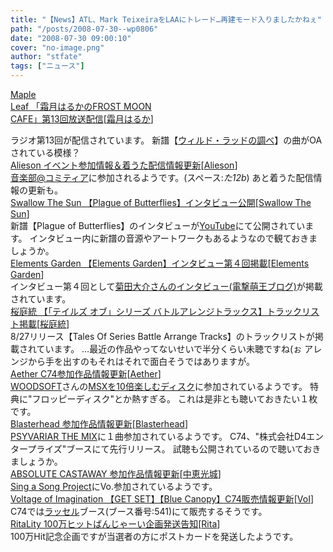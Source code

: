 ```yaml
---
title: "【News】ATL、Mark TeixeiraをLAAにトレード…再建モード入りましたかねぇ"
path: "/posts/2008-07-30--wp0806"
date: "2008-07-30 09:00:10"
cover: "no-image.png"
author: "stfate"
tags: ["ニュース"]
---
```


<style type="text/css">
<!--
p {white-space: pre-wrap};
-->
</style>

<a class="topics" href="http://shimotsukin.com/" target="_blank">Maple Leaf 「霜月はるかのFROST MOON CAFE」第13回放送配信</a><span class="junre">[<a href="http://shimotsukin.com/" target="_blank">霜月はるか</a>]</span>
<div class="news">ラジオ第13回が配信されています。
新譜【<a href="http://shimotsukin.com/sd/wyrdrad/" target="_blank">ウィルド・ラッドの調べ</a>】の曲がOAされている模様？</div>
<a class="topics" href="http://www.alieson.net/html/" target="_blank">Alieson イベント参加情報＆着うた配信情報更新</a><span class="junre">[<a href="http://www.alieson.net/html/" target="_blank">Alieson</a>]</span>
<div class="news"><a href="http://www2.atword.jp/comitiamusic/" target="_blank">音楽部@コミティア</a>に参加されるようです。(スペース:<em>た12b</em>)
あと着うた配信情報の更新も。</div>
<a class="topics" href="http://www.swallowthesun.net/2007/" target="_blank">Swallow The Sun 【Plague of Butterflies】インタビュー公開</a><span class="junre">[<a href="http://www.swallowthesun.net/2007/" target="_blank">Swallow The Sun</a>]</span>
<div class="news">新譜【Plague of Butterflies】のインタビューが<a href="http://www.youtube.com/watch?v=nm4hZv6xfC4" target="_blank">YouTube</a>にて公開されています。
インタビュー内に新譜の音源やアートワークもあるようなので観ておきましょうか。</div>
<a class="topics" href="http://www.elements-garden.com/salvage/" target="_blank">Elements Garden 【Elements Garden】インタビュー第４回掲載</a><span class="junre">[<a href="http://www.elements-garden.com/" target="_blank">Elements Garden</a>]</span>
<div class="news">インタビュー第４回として<a href="http://blog.mediaworks.co.jp/moeoh/2008/07/elements_garden4.html" target="_blank">菊田大介さんのインタビュー(電撃萌王ブログ)</a>が掲載されています。</div>
<a class="topics" href="http://www.team-e.co.jp/products/kdsd-00230.html" target="_blank">桜庭統 【「テイルズ オブ」シリーズ バトルアレンジトラックス】トラックリスト掲載</a><span class="junre">[<a href="http://www.team-e.co.jp/sakuraba/" target="_blank">桜庭統</a>]</span>
<div class="news">8/27リリース【Tales Of Series Battle Arrange Tracks】のトラックリストが掲載されています。
…最近の作品やってないせいで半分くらい未聴ですね(ぉ
アレンジから手を出すのもそれはそれで面白そうではありますが。</div>
<a class="topics" href="http://www.lkjp.net/" target="_blank">Aether C74参加作品情報更新</a><span class="junre">[<a href="http://www.lkjp.net/" target="_blank">Aether</a>]</span>
<div class="news"><a href="http://www2.odn.ne.jp/puchi/html/woodsoft.html" target="_blank">WOODSOFT</a>さんの<a href="http://www2.odn.ne.jp/puchi/html/msx.html" target="_blank">MSXを10倍楽しむディスク</a>に参加されているようです。
特典に"<span class="red">フロッピーディスク</span>"とか熱すぎる。
これは是非とも聴いておきたい１枚です。</div>
<a class="topics" href="http://www.blasterhead.com/" target="_blank">Blasterhead 参加作品情報更新</a><span class="junre">[<a href="http://www.blasterhead.com/" target="_blank">Blasterhead</a>]</span>
<div class="news"><a href="http://www.amusement-center.com/project/emusic/records/emca0004.html" target="_blank">PSYVARIAR THE MIX</a>に１曲参加されているようです。
C74、"株式会社D4エンタープライズ"ブースにて先行リリース。
試聴も公開されているので聴いておきましょうか。</div>
<a class="topics" href="http://shule-aroon.sakura.ne.jp/" target="_blank">ABSOLUTE CASTAWAY 参加作品情報更新</a><span class="junre">[<a href="http://shule-aroon.sakura.ne.jp/" target="_blank">中恵光城</a>]</span>
<div class="news"><a href="http://sas.amalet.com/" target="_blank">Sing a Song Project</a>にVo.参加されているようです。</div>
<a class="topics" href="http://www.voltagenation.com/ahead/" target="_blank">Voltage of Imagination 【GET SET】【Blue Canopy】C74販売情報更新</a><span class="junre">[<a href="http://www.voltagenation.com/" target="_blank">VoI</a>]</span>
<div class="news">C74では<a href="http://www.russel.co.jp/hp/event/comic74/comic74.html" target="_blank">ラッセル</a>ブース(ブース番号:541)にて販売するそうです。</div>
<a class="topics" href="http://ritarita.jugem.jp/" target="_blank">RitaLity 100万ヒットばんじゃーい企画発送告知</a><span class="junre">[<a href="http://ritarita.jp/" target="_blank">Rita</a>]</span>
<div class="news">100万Hit記念企画ですが当選者の方にポストカードを発送したようです。</div>
